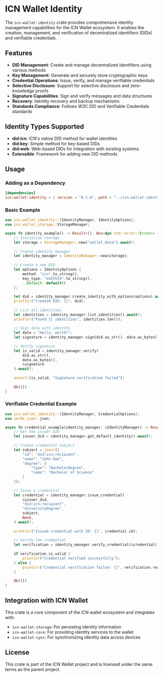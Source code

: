 # ICN Wallet Identity

The `icn-wallet-identity` crate provides comprehensive identity management capabilities for the ICN Wallet ecosystem. It enables the creation, management, and verification of decentralized identifiers (DIDs) and verifiable credentials.

## Features

- **DID Management**: Create and manage decentralized identifiers using various methods
- **Key Management**: Generate and securely store cryptographic keys
- **Credential Operations**: Issue, verify, and manage verifiable credentials
- **Selective Disclosure**: Support for selective disclosure and zero-knowledge proofs
- **Signature Capabilities**: Sign and verify messages and data structures
- **Recovery**: Identity recovery and backup mechanisms
- **Standards Compliance**: Follows W3C DID and Verifiable Credentials standards

## Identity Types Supported

- **did:icn**: ICN's native DID method for wallet identities
- **did:key**: Simple method for key-based DIDs
- **did:web**: Web-based DIDs for integration with existing systems
- **Extensible**: Framework for adding new DID methods

## Usage

### Adding as a Dependency

```toml
[dependencies]
icn-wallet-identity = { version = "0.1.0", path = "../icn-wallet-identity" }
```

### Basic Example

```rust
use icn_wallet_identity::{IdentityManager, IdentityOptions};
use icn_wallet_storage::StorageManager;

async fn identity_example() -> Result<(), Box<dyn std::error::Error>> {
    // Initialize storage
    let storage = StorageManager::new("wallet_data").await?;
    
    // Create identity manager
    let identity_manager = IdentityManager::new(storage);
    
    // Create a new DID
    let options = IdentityOptions {
        method: "icn".to_string(),
        key_type: "ed25519".to_string(),
        ..Default::default()
    };
    
    let did = identity_manager.create_identity_with_options(options).await?;
    println!("Created DID: {}", did);
    
    // List all identities
    let identities = identity_manager.list_identities().await?;
    println!("Found {} identities", identities.len());
    
    // Sign data with identity
    let data = "Hello, world!";
    let signature = identity_manager.sign(did.as_str(), data.as_bytes()).await?;
    
    // Verify signature
    let is_valid = identity_manager.verify(
        did.as_str(),
        data.as_bytes(),
        &signature
    ).await?;
    
    assert!(is_valid, "Signature verification failed");
    
    Ok(())
}
```

### Verifiable Credential Example

```rust
use icn_wallet_identity::{IdentityManager, CredentialOptions};
use serde_json::json;

async fn credential_example(identity_manager: &IdentityManager) -> Result<(), Box<dyn std::error::Error>> {
    // Get the issuer DID
    let issuer_did = identity_manager.get_default_identity().await?;
    
    // Create credential subject
    let subject = json!({
        "id": "did:icn:recipient",
        "name": "John Doe",
        "degree": {
            "type": "BachelorDegree",
            "name": "Bachelor of Science"
        }
    });
    
    // Issue a credential
    let credential = identity_manager.issue_credential(
        &issuer_did,
        "did:icn:recipient",
        "UniversityDegree",
        subject,
        None,
    ).await?;
    
    println!("Issued credential with ID: {}", credential.id);
    
    // Verify the credential
    let verification = identity_manager.verify_credential(&credential).await?;
    
    if verification.is_valid {
        println!("Credential verified successfully");
    } else {
        println!("Credential verification failed: {}", verification.reason.unwrap_or_default());
    }
    
    Ok(())
}
```

## Integration with ICN Wallet

This crate is a core component of the ICN wallet ecosystem and integrates with:

- `icn-wallet-storage`: For persisting identity information
- `icn-wallet-core`: For providing identity services to the wallet
- `icn-wallet-sync`: For synchronizing identity data across devices

## License

This crate is part of the ICN Wallet project and is licensed under the same terms as the parent project. 